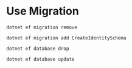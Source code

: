
# Use Migration

`dotnet ef migration remove`

`dotnet ef migration add CreateIdentitySchema`

`dotnet ef database drop`

`dotnet ef database update`